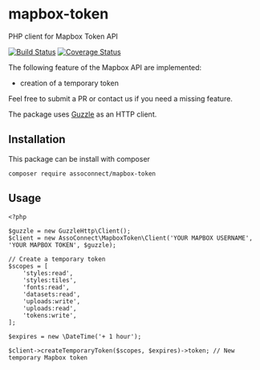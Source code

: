 # mapbox-token
PHP client for Mapbox Token API

[![Build Status](https://travis-ci.org/assoconnect/mapbox-token.svg?branch=master)](https://travis-ci.org/assoconnect/mapbox-token)
[![Coverage Status](https://coveralls.io/repos/github/assoconnect/mapbox-token/badge.svg?branch=master)](https://coveralls.io/github/assoconnect/mapbox-token?branch=master)

The following feature of the Mapbox API are implemented:
- creation of a temporary token

Feel free to submit a PR or contact us if you need a missing feature.

The package uses [Guzzle](https://github.com/guzzle/guzzle) as an HTTP client.

## Installation
This package can be install with composer

`composer require assoconnect/mapbox-token`

## Usage

````
<?php

$guzzle = new GuzzleHttp\Client();
$client = new AssoConnect\MapboxToken\Client('YOUR MAPBOX USERNAME', 'YOUR MAPBOX TOKEN', $guzzle);

// Create a temporary token
$scopes = [
    'styles:read',
    'styles:tiles',
    'fonts:read',
    'datasets:read',
    'uploads:write',
    'uploads:read',
    'tokens:write',
];

$expires = new \DateTime('+ 1 hour');

$client->createTemporaryToken($scopes, $expires)->token; // New temporary Mapbox token
````